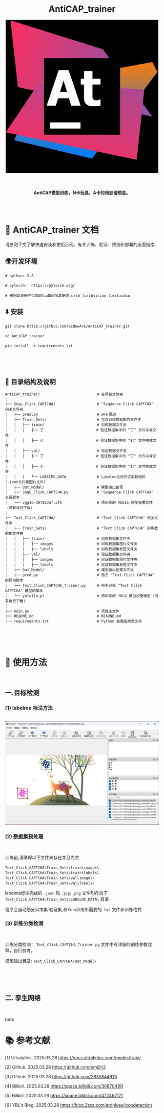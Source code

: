 <div align="center">

# AntiCAP_trainer

<img src=Docs/logo.jpg alt="logo">
</div>

<div align="center">
<br>
<br>
<br>
<b>AntiCAP模型训练，N卡玩具，A卡的同志请稍息。</b>
</div>

<br>
<br>
<br>


# 📄 AntiCAP_trainer 文档

请参阅下文了解快速安装和使用示例。有关训练、验证、预测和部署的全面指南.




## 🌍开发环境
```
# python: 3.8

# pytorch:  https://pytorch.org/

# 根据自身硬件CUDA和cuDNN版本安装torch torchvision torchaudio
```


## ⬇️ 安装
```
git clone https://github.com/81NewArk/AntiCAP_trainer.git

cd AntiCAP_trainer

pip install -r requirements.txt
```
<br>
<br>
<br>

## 📁 目录结构及说明
```
AntiCAP_trainer/                          # 主项目文件夹
│
├── Sequ_Click_CAPTCHA/                   # "Sequence Click CAPTCHA" 相关文件夹
│   ├── pred.py                           # 用于预测
│   ├── Train_Sets/                       # 包含训练数据集的文件夹
│   │   ├── train/                        # 训练数据文件夹
│   │   │   ├── 丁                        # 验证数据集中的 "丁" 文件夹或文件
│   │   │   ├── 七                        # 验证数据集中的 "七" 文件夹或文件
│   │   ├── val/                          # 验证数据文件夹
│   │   │   ├── 丁                        # 验证数据集中的 "丁" 文件夹或文件
│   │   │   ├── 七                        # 验证数据集中的 "七" 文件夹或文件
│   │   │   └── LABELME_DATA              # Labelme注验的证集数据的 (.json文件和图片文件)
│   ├── Out_Model/                        # 模型输出目录
│   ├── Sequ_Click_CAPTCHA.py             # "Sequence Click CAPTCHA" 主要脚本
│   └── vgg16-397923af.pth                # 预训练的 VGG16 模型权重文件 （没有自行下载）
│
├── Text_Click_CAPTCHA/                   # "Text Click CAPTCHA" 相关文件夹
│   ├── Train_Sets/                       # "Text Click CAPTCHA" 训练数据集文件夹
│   │   ├── train/                        # 训练数据集文件夹
│   │   │   ├── images                    # 训练数据集图片文件夹
│   │   │   ├── labels                    # 训练数据集标签文件夹
│   │   ├── val/                          # 验证数据集文件夹
│   │   │   ├── images                    # 验证数据集图片文件夹
│   │   │   ├── labels                    # 验证数据集标签文件夹
│   ├── Out_Model/                        # 模型输出结果文件夹
│   ├── pred.py                           # 用于 "Text Click CAPTCHA" 的预测脚本
│   ├── Text_Click_CAPTCHA_Trainer.py     # 用于训练 "Text Click CAPTCHA" 模型的脚本
│   └── yolo11n.pt                        # 预训练的 YOLO 模型权重模型 (没有自行下载)
│
├── main.py                               # 项目主文件
├── README.md                             # READNE.md
└── requirements.txt                      # Python 依赖包列表文件
```
<br>
<br>
<br>

# 🧰 使用方法
<br>


## 一.目标检测

### (1) labelme 标注方法

<br>

<img src=Docs/Text_Click_Lambel.png >


### (2) 数据集预处理

<br>

训练前,请确保以下文件夹存在并且为空

`Text_Click_CAPTCHA\Train_Sets\train\images\`  
`Text_Click_CAPTCHA\Train_Sets\train\labels\`  
`Text_Click_CAPTCHA\Train_Sets\val\images\`    
`Text_Click_CAPTCHA\Train_Sets\val\labels\` 

labelme标注完成的 `.json` 和 `.jpg|.png` 文件均存放于 `Text_Click_CAPTCHA\Train_Sets\LABELME_DATA\` 目录

程序会自动划分训练集 验证集,和Yolo训练所需要的`.txt` 文件和训练格式

### (3) 训练分类检测

<br>

训练分类检测： `Text_Click_CAPTCHA_Trainer.py` 文件中有详细的训练参数注释，自行参考。

模型输出目录: `Text_Click_CAPTCHA\Out_Model\` 


<br>
<br>
<br>

## 二. 孪生网络

<br>

todo





# 📚 参考文献

[1] Ultralytics. 2025.03.28 https://docs.ultralytics.com/modes/train/

[2] Github. 2025.03.28 https://github.com/sml2h3

[3] Github. 2025.03.28 https://github.com/2833844911/

[4] Bilibili. 2025.03.28 https://space.bilibili.com/308704191

[5] Bilibili. 2025.03.28 https://space.bilibili.com/472467171

[6] YRL's Blog. 2025.03.28 https://blog.2zxz.com/archives/icondetection

